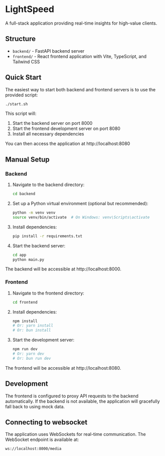 # LightSpeed

A full-stack application providing real-time insights for high-value clients.

## Structure

- `backend/` - FastAPI backend server
- `frontend/` - React frontend application with Vite, TypeScript, and Tailwind CSS

## Quick Start

The easiest way to start both backend and frontend servers is to use the provided script:

```bash
./start.sh
```

This script will:
1. Start the backend server on port 8000
2. Start the frontend development server on port 8080
3. Install all necessary dependencies

You can then access the application at http://localhost:8080

## Manual Setup

### Backend

1. Navigate to the backend directory:
   ```bash
   cd backend
   ```

2. Set up a Python virtual environment (optional but recommended):
   ```bash
   python -m venv venv
   source venv/bin/activate  # On Windows: venv\Scripts\activate
   ```

3. Install dependencies:
   ```bash
   pip install -r requirements.txt
   ```

4. Start the backend server:
   ```bash
   cd app
   python main.py
   ```

The backend will be accessible at http://localhost:8000.

### Frontend

1. Navigate to the frontend directory:
   ```bash
   cd frontend
   ```

2. Install dependencies:
   ```bash
   npm install
   # Or: yarn install
   # Or: bun install
   ```

3. Start the development server:
   ```bash
   npm run dev
   # Or: yarn dev
   # Or: bun run dev
   ```

The frontend will be accessible at http://localhost:8080.

## Development

The frontend is configured to proxy API requests to the backend automatically. If the backend is not available, the application will gracefully fall back to using mock data.

## Connecting to websocket

The application uses WebSockets for real-time communication. The WebSocket endpoint is available at:

```
ws://localhost:8000/media
```